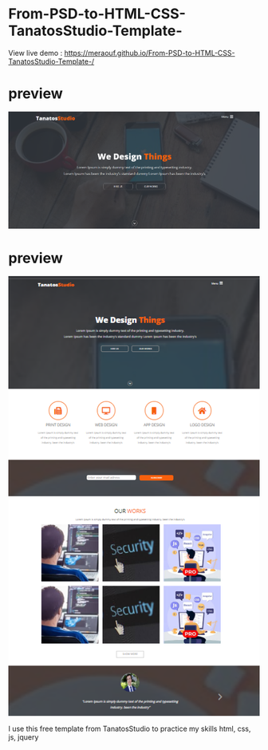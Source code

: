 # From-PSD-to-HTML-CSS-TanatosStudio-Template-
View live demo : https://meraouf.github.io/From-PSD-to-HTML-CSS-TanatosStudio-Template-/

# preview
<img src="images\preview.png" alt="preview 1">

# preview
<img src="./images/preview_2.png" alt="preview 2">

I use this free template from TanatosStudio to practice my skills html, css, js, jquery
